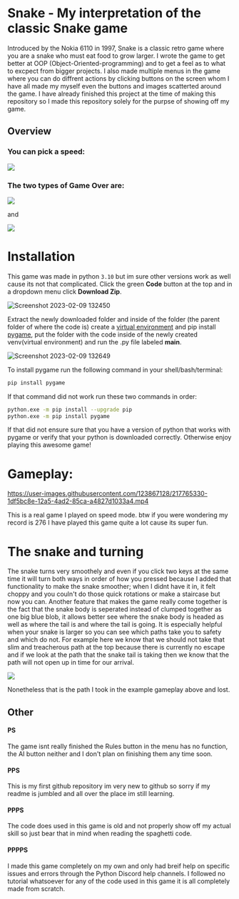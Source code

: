 # Snake - My interpretation of the classic Snake game 
Introduced by the Nokia 6110 in 1997, Snake is a classic retro game where you are a snake who must eat food to grow larger. I wrote the game to get better at OOP (Object-Oriented-programming) and to get a feel as to what to excpect from bigger projects. I also made multiple menus in the game where you can do diffrent actions by clicking buttons on the screen whom I have all made my myself even the buttons and images scatterted around the game. I have already finished this project at the time of making this repository so I made this repository solely for the purpse of showing off my game.

## Overview

### You can pick a speed: 
![](https://media.giphy.com/media/TZnc5GzsOotcJw3pik/giphy.gif)

### The two types of Game Over are: 
![](https://media.giphy.com/media/1OS6sC6roMBzoAXhDQ/giphy.gif) 

and 

![](https://media.giphy.com/media/fGlr3jYb6EpcQawd3M/giphy.gif)

# Installation
This game was made in python `3.10` but im sure other versions work as well cause its not that complicated. Click the green **Code** button at the top and in a dropdown menu click **Download Zip**. 

![Screenshot 2023-02-09 132450](https://user-images.githubusercontent.com/123867128/217780099-05945c98-ba4d-424a-a674-9fa5240da280.png)

Extract the newly downloaded folder and inside of the folder (the parent folder of where the code is) create a [virtual environment](https://github.com/pypa/virtualenv) and pip install [pygame](https://github.com/pygame/), put the folder with the code inside of the newly created venv(virtual environment) and run the .py file labeled **main**. 

![Screenshot 2023-02-09 132649](https://user-images.githubusercontent.com/123867128/217780107-242b5d65-c1b3-455b-91a5-a55278303b14.png)

To install pygame run the following command in your shell/bash/terminal:
```bash
pip install pygame
```
If that command did not work run these two commands in order:
```bash
python.exe -m pip install --upgrade pip
python.exe -m pip install pygame
```
If that did not ensure sure that you have a version of python that works with pygame or verify that your python is downloaded correctly. Otherwise enjoy playing this awesome game!

# Gameplay:
https://user-images.githubusercontent.com/123867128/217765330-1df5bc8e-12a5-4ad2-85ca-a4827d1033a4.mp4

This is a real game I played on speed mode. btw if you were wondering my record is 276 I have played this game quite a lot cause its super fun.

# The snake and turning
The snake turns very smoothely and even if you click two keys at the same time it will turn both ways in order of how you pressed because I added that functionality to make the snake smoother; when I didnt have it in, it felt choppy and you couln't do those quick rotations or make a staircase but now you can. Another feature that makes the game really come together is the fact that the snake body is seperated instead of clumped together as one big blue blob, it allows better see where the snake body is headed as well as where the tail is and where the tail is going. It is especially helpful when your snake is larger so you can see which paths take you to safety and which do not. For example here we know that we should not take that slim and treacherous path at the top because there is currently no escape and if we look at the path that the snake tail is taking then we know that the path will not open up in time for our arrival.

![](https://user-images.githubusercontent.com/123867128/217461218-aaa110a3-2762-4a78-a2ea-b2ee4825279f.png)

Nonetheless that is the path I took in the example gameplay above and lost.
## Other
#### PS
The game isnt really finished the Rules button in the menu has no function, the AI button neither and I don't plan on finishing them any time soon.

#### PPS 
This is my first github repository im very new to github so sorry if my readme is jumbled and all over the place im still learning.

#### PPPS
The code does used in this game is old and not properly show off my actual skill so just bear that in mind when reading the spaghetti code.

#### PPPPS
I made this game completely on my own and only had breif help on specific issues and errors through the Python Discord help channels. I followed no tutorial whatsoever for any of the code used in this game it is all completely made from scratch.
